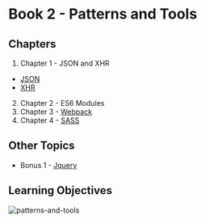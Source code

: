 # Book 2 - Patterns and Tools

## Chapters
1. Chapter 1 - JSON and XHR
* [JSON](./chapters/json.md)
* [XHR](./chapters/xhr_requests.md)
2. Chapter 2 - ES6 Modules
3. Chapter 3 - [Webpack](./chapters/task-runners.md)
4. Chapter 4 - [SASS](./chapters/sass.md)


## Other Topics
* Bonus 1 - [Jquery](./chapters/jquery.md)

## Learning Objectives
![patterns-and-tools](./images/patterns_and_tools.png)
